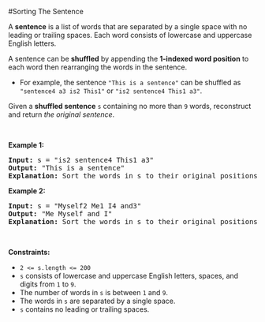 #Sorting The Sentence
<p>A <strong>sentence</strong> is a list of words that are separated by a single space with no leading or trailing spaces. Each word consists of lowercase and uppercase English letters.</p>
<p>A sentence can be <strong>shuffled</strong> by appending the <strong>1-indexed word position</strong> to each word then rearranging the words in the sentence.</p>
<ul>
<li>For example, the sentence <code>"This is a sentence"</code> can be shuffled as <code>"sentence4 a3 is2 This1"</code> or <code>"is2 sentence4 This1 a3"</code>.</li>
</ul>
<p>Given a <strong>shuffled sentence</strong> <code>s</code> containing no more than <code>9</code> words, reconstruct and return <em>the original sentence</em>.</p>
<p> </p>
<p><strong class="example">Example 1:</strong></p>
<pre><strong>Input:</strong> s = "is2 sentence4 This1 a3"
<strong>Output:</strong> "This is a sentence"
<strong>Explanation:</strong> Sort the words in s to their original positions "This1 is2 a3 sentence4", then remove the numbers.
</pre>
<p><strong class="example">Example 2:</strong></p>
<pre><strong>Input:</strong> s = "Myself2 Me1 I4 and3"
<strong>Output:</strong> "Me Myself and I"
<strong>Explanation:</strong> Sort the words in s to their original positions "Me1 Myself2 and3 I4", then remove the numbers.
</pre>
<p> </p>
<p><strong>Constraints:</strong></p>
<ul>
<li><code>2 &lt;= s.length &lt;= 200</code></li>
<li><code>s</code> consists of lowercase and uppercase English letters, spaces, and digits from <code>1</code> to <code>9</code>.</li>
<li>The number of words in <code>s</code> is between <code>1</code> and <code>9</code>.</li>
<li>The words in <code>s</code> are separated by a single space.</li>
<li><code>s</code> contains no leading or trailing spaces.</li>
</ul>
